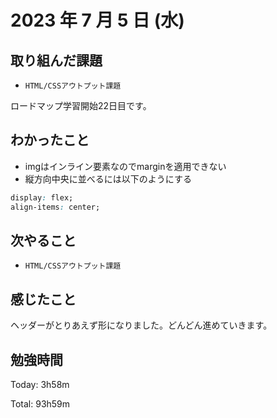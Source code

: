 # 2023 年 7 月 5 日 (水)

## 取り組んだ課題

- `HTML/CSSアウトプット課題`

ロードマップ学習開始22日目です。

## わかったこと

- imgはインライン要素なのでmarginを適用できない
- 縦方向中央に並べるには以下のようにする

```css
display: flex;
align-items: center;
```

## 次やること

- `HTML/CSSアウトプット課題`

## 感じたこと

ヘッダーがとりあえず形になりました。どんどん進めていきます。


## 勉強時間

Today: 3h58m

Total: 93h59m
